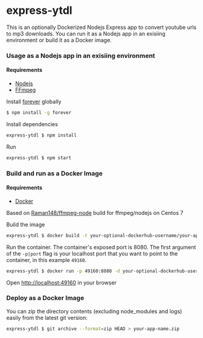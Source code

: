 # express-ytdl

This is an optionally Dockerized Nodejs Express app to convert youtube urls to mp3 downloads. You can run it as a Nodejs app in an exisiing environment or build it as a Docker image.

### Usage as a Nodejs app in an exisiing environment
#### Requirements
* [Nodejs](https://nodejs.org)
* [FFmpeg](https://ffmpeg.org)

Install [forever](https://www.npmjs.com/package/forever) globally

```bash
$ npm install -g forever
```

Install dependencies

```bash
express-ytdl $ npm install 
```

Run

```bash
express-ytdl $ npm start 
```

### Build and run as a Docker Image
#### Requirements
* [Docker](https://www.docker.com/)

Based on [Raman148/ffmpeg-node](https://github.com/Raman148/ffmpeg-node) build for ffmpeg/nodejs on Centos 7

Build the image

```bash
express-ytdl $ docker build -t your-optional-dockerhub-username/your-app-name
```

Run the container. The container's exposed port is 8080. The first argument of the `-p|port` flag is your localhost port that you want to point to the container, in this example `49160`.

```bash
express-ytdl $ docker run -p 49160:8080 -d your-optional-dockerhub-username/your-app-name
```

Open [http://localhost:49160](http://localhost:49160) in your browser

### Deploy as a Docker Image

You can zip the directory contents (excluding node_modules and logs) easily from the latest git version:

```bash
express-ytdl $ git archive --format=zip HEAD > your-app-name.zip
```
